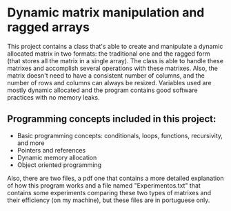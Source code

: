 # Dynamic matrix manipulation and ragged arrays
This project contains a class that's able to create and manipulate a dynamic allocated matrix in two formats: the traditional one and the ragged form (that stores all the matrix in a single array). The class is able to handle these matrixes and accomplish several operations with these matrixes. Also, the matrix doesn't need to have a consistent number of columns, and the number of rows and columns can always be resized. Variables used are mostly dynamic allocated and the program contains good software practices with no memory leaks.

## Programming concepts included in this project:
- Basic programming concepts: conditionals, loops, functions, recursivity, and more
- Pointers and references
- Dynamic memory allocation
- Object oriented programming

Also, there are two files, a pdf one that contains a more detailed explanation of how this program works and a file named "Experimentos.txt" that contains some experiments comparing these two types of matrixes and their efficiency (on my machine), but these files are in portuguese only.




